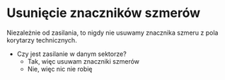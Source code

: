 # Usunięcie znaczników szmerów


Niezależnie od zasilania, to nigdy nie usuwamy znacznika szmeru z pola korytarzy technicznych.

- Czy jest zasilanie w danym sektorze?
    - Tak, więc usuwam znaczniki szmerów
    - Nie, więc nic nie robię
